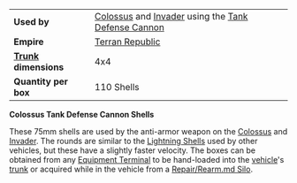 |                                                 |                                                                                                                                  |
| ----------------------------------------------- | -------------------------------------------------------------------------------------------------------------------------------- |
| **Used by**                                     | [Colossus](../Colossus.md) and [Invader](../items/Invader.md) using the [Tank Defense Cannon](../weapons/Tank_Defense_Cannon.md) |
| **Empire**                                      | [Terran Republic](../etc/Terran_Republic.md)                                                                                     |
| **[Trunk](../terminology/Trunk.md) dimensions** | 4x4                                                                                                                              |
| **Quantity per box**                            | 110 Shells                                                                                                                       |

**Colossus Tank Defense Cannon Shells**

These 75mm shells are used by the anti-armor weapon on the
[Colossus](../Colossus.md) and [Invader](../items/Invader.md). The
rounds are similar to the [Lightning Shells](Lightning_Shell.md)
used by other vehicles, but these have a slightly faster velocity. The
boxes can be obtained from any [Equipment
Terminal](../items/Equipment_Terminal.md) to be hand-loaded into the
[vehicle](../vehicles/Vehicle.md)'s [trunk](../terminology/Trunk.md) or acquired
while in the vehicle from a [Repair/Rearm.md
Silo](../items/Repair_Rearm_Silo.md).

<!--[Category:Game Items](Category:Game_Items.md)-->
<!--[Category:Ammunition](Category:Ammunition.md)-->
